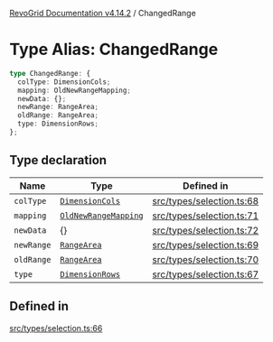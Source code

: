 [RevoGrid Documentation v4.14.2](README.md) / ChangedRange

# Type Alias: ChangedRange

```ts
type ChangedRange: {
  colType: DimensionCols;
  mapping: OldNewRangeMapping;
  newData: {};
  newRange: RangeArea;
  oldRange: RangeArea;
  type: DimensionRows;
};
```

## Type declaration

| Name | Type | Defined in |
| ------ | ------ | ------ |
| `colType` | [`DimensionCols`](TypeAlias.DimensionCols.md) | [src/types/selection.ts:68](https://github.com/revolist/revogrid/blob/29f379095274a66a187c28b49fe0e1fb4170d3ea/src/types/selection.ts#L68) |
| `mapping` | [`OldNewRangeMapping`](TypeAlias.OldNewRangeMapping.md) | [src/types/selection.ts:71](https://github.com/revolist/revogrid/blob/29f379095274a66a187c28b49fe0e1fb4170d3ea/src/types/selection.ts#L71) |
| `newData` | \{\} | [src/types/selection.ts:72](https://github.com/revolist/revogrid/blob/29f379095274a66a187c28b49fe0e1fb4170d3ea/src/types/selection.ts#L72) |
| `newRange` | [`RangeArea`](TypeAlias.RangeArea.md) | [src/types/selection.ts:69](https://github.com/revolist/revogrid/blob/29f379095274a66a187c28b49fe0e1fb4170d3ea/src/types/selection.ts#L69) |
| `oldRange` | [`RangeArea`](TypeAlias.RangeArea.md) | [src/types/selection.ts:70](https://github.com/revolist/revogrid/blob/29f379095274a66a187c28b49fe0e1fb4170d3ea/src/types/selection.ts#L70) |
| `type` | [`DimensionRows`](TypeAlias.DimensionRows.md) | [src/types/selection.ts:67](https://github.com/revolist/revogrid/blob/29f379095274a66a187c28b49fe0e1fb4170d3ea/src/types/selection.ts#L67) |

## Defined in

[src/types/selection.ts:66](https://github.com/revolist/revogrid/blob/29f379095274a66a187c28b49fe0e1fb4170d3ea/src/types/selection.ts#L66)
